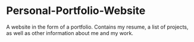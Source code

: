 # Personal-Portfolio-Website
A website in the form of a portfolio. Contains my resume, a list of projects, as well as other information about me and my work.
